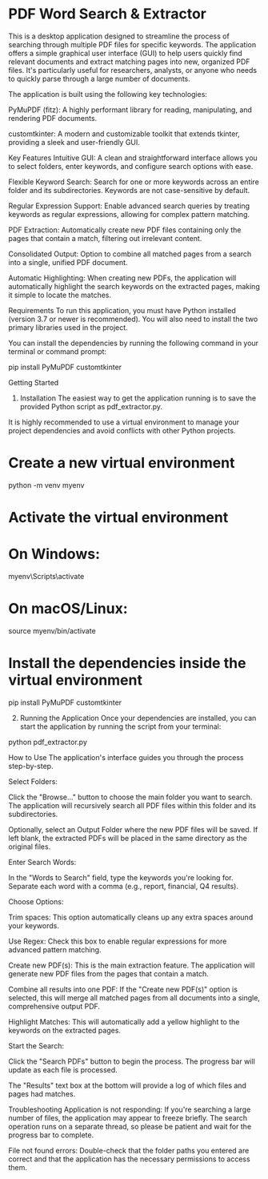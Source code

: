 # PDF Word Search & Extractor

This is a desktop application designed to streamline the process of searching through multiple PDF files for specific keywords. The application offers a simple graphical user interface (GUI) to help users quickly find relevant documents and extract matching pages into new, organized PDF files. It's particularly useful for researchers, analysts, or anyone who needs to quickly parse through a large number of documents.

The application is built using the following key technologies:

PyMuPDF (fitz): A highly performant library for reading, manipulating, and rendering PDF documents.

customtkinter: A modern and customizable toolkit that extends tkinter, providing a sleek and user-friendly GUI.

Key Features
Intuitive GUI: A clean and straightforward interface allows you to select folders, enter keywords, and configure search options with ease.

Flexible Keyword Search: Search for one or more keywords across an entire folder and its subdirectories. Keywords are not case-sensitive by default.

Regular Expression Support: Enable advanced search queries by treating keywords as regular expressions, allowing for complex pattern matching.

PDF Extraction: Automatically create new PDF files containing only the pages that contain a match, filtering out irrelevant content.

Consolidated Output: Option to combine all matched pages from a search into a single, unified PDF document.

Automatic Highlighting: When creating new PDFs, the application will automatically highlight the search keywords on the extracted pages, making it simple to locate the matches.

Requirements
To run this application, you must have Python installed (version 3.7 or newer is recommended). You will also need to install the two primary libraries used in the project.

You can install the dependencies by running the following command in your terminal or command prompt:

pip install PyMuPDF customtkinter

Getting Started
1. Installation
The easiest way to get the application running is to save the provided Python script as pdf_extractor.py.

It is highly recommended to use a virtual environment to manage your project dependencies and avoid conflicts with other Python projects.

# Create a new virtual environment
python -m venv myenv

# Activate the virtual environment
# On Windows:
myenv\Scripts\activate
# On macOS/Linux:
source myenv/bin/activate

# Install the dependencies inside the virtual environment
pip install PyMuPDF customtkinter

2. Running the Application
Once your dependencies are installed, you can start the application by running the script from your terminal:

python pdf_extractor.py

How to Use
The application's interface guides you through the process step-by-step.

Select Folders:

Click the "Browse..." button to choose the main folder you want to search. The application will recursively search all PDF files within this folder and its subdirectories.

Optionally, select an Output Folder where the new PDF files will be saved. If left blank, the extracted PDFs will be placed in the same directory as the original files.

Enter Search Words:

In the "Words to Search" field, type the keywords you're looking for. Separate each word with a comma (e.g., report, financial, Q4 results).

Choose Options:

Trim spaces: This option automatically cleans up any extra spaces around your keywords.

Use Regex: Check this box to enable regular expressions for more advanced pattern matching.

Create new PDF(s): This is the main extraction feature. The application will generate new PDF files from the pages that contain a match.

Combine all results into one PDF: If the "Create new PDF(s)" option is selected, this will merge all matched pages from all documents into a single, comprehensive output PDF.

Highlight Matches: This will automatically add a yellow highlight to the keywords on the extracted pages.

Start the Search:

Click the "Search PDFs" button to begin the process. The progress bar will update as each file is processed.

The "Results" text box at the bottom will provide a log of which files and pages had matches.

Troubleshooting
Application is not responding: If you're searching a large number of files, the application may appear to freeze briefly. The search operation runs on a separate thread, so please be patient and wait for the progress bar to complete.

File not found errors: Double-check that the folder paths you entered are correct and that the application has the necessary permissions to access them.
